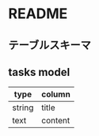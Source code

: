 # README

## テーブルスキーマ
## tasks model
|type	 |column |
|------|-------|
|string|title  |
|text	 |content|